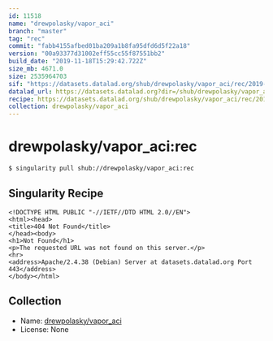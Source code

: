 ```yaml
---
id: 11518
name: "drewpolasky/vapor_aci"
branch: "master"
tag: "rec"
commit: "fabb4155afbed01ba209a1b8fa95dfd6d5f22a18"
version: "00a93377d31002eff55cc55f87551bb2"
build_date: "2019-11-18T15:29:42.722Z"
size_mb: 4671.0
size: 2535964703
sif: "https://datasets.datalad.org/shub/drewpolasky/vapor_aci/rec/2019-11-18-fabb4155-00a93377/00a93377d31002eff55cc55f87551bb2.sif"
datalad_url: https://datasets.datalad.org?dir=/shub/drewpolasky/vapor_aci/rec/2019-11-18-fabb4155-00a93377/
recipe: https://datasets.datalad.org/shub/drewpolasky/vapor_aci/rec/2019-11-18-fabb4155-00a93377/Singularity
collection: drewpolasky/vapor_aci
---
```


# drewpolasky/vapor_aci:rec

```bash
$ singularity pull shub://drewpolasky/vapor_aci:rec
```

## Singularity Recipe

```singularity
<!DOCTYPE HTML PUBLIC "-//IETF//DTD HTML 2.0//EN">
<html><head>
<title>404 Not Found</title>
</head><body>
<h1>Not Found</h1>
<p>The requested URL was not found on this server.</p>
<hr>
<address>Apache/2.4.38 (Debian) Server at datasets.datalad.org Port 443</address>
</body></html>
```

## Collection

 - Name: [drewpolasky/vapor_aci](https://github.com/drewpolasky/vapor_aci)
 - License: None

